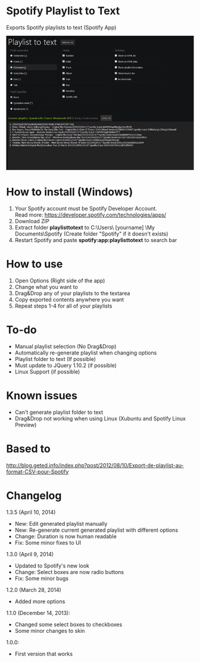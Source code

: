 Spotify Playlist to Text
========================

Exports Spotify playlists to text (Spotify App)

<img src="preview.jpg">

How to install (Windows)
========================
1. Your Spotify account must be Spotify Developer Account.<br/>
   Read more: https://developer.spotify.com/technologies/apps/
2. Download ZIP
3. Extract folder <b>playlisttotext</b> to C:\Users\ [yourname] \My Documents\Spotify (Create folder "Spotify" if it doesn't exists)
4. Restart Spotify and paste <b>spotify:app:playlisttotext</b> to search bar

How to use
========================
1. Open Options (Right side of the app)
2. Change what you want to
3. Drag&Drop any of your playlists to the textarea
4. Copy exported contents anywhere you want
5. Repeat steps 1-4 for all of your playlists

To-do
========================
- Manual playlist selection (No Drag&Drop)
- Automatically re-generate playlist when changing options
- Playlist folder to text (If possible)
- Must update to JQuery 1.10.2 (if possible)
- Linux Support (if possible)

Known issues
========================
- Can't generate playlist folder to text
- Drag&Drop not working when using Linux (Xubuntu and Spotify Linux Preview)

Based to
========================
http://blog.geted.info/index.php?post/2012/08/10/Export-de-playlist-au-format-CSV-pour-Spotify

Changelog
========================

1.3.5 (April 10, 2014)
- New: Edit generated playlist manually
- New: Re-generate current generated playlist with different options
- Change: Duration is now human readable
- Fix: Some minor fixes to UI

1.3.0 (April 9, 2014)
- Updated to Spotify's new look
- Change: Select boxes are now radio buttons
- Fix: Some minor bugs

1.2.0 (March 28, 2014)
- Added more options

1.1.0 (December 14, 2013):
- Changed some select boxes to checkboxes
- Some minor changes to skin

1.0.0:
- First version that works
